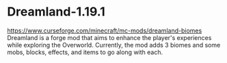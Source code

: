 # Dreamland-1.19.1
https://www.curseforge.com/minecraft/mc-mods/dreamland-biomes
 Dreamland is a forge mod that aims to enhance the player's experiences while exploring the Overworld. Currently, the mod adds 3 biomes and some mobs, blocks, effects, and items to go along with each.
